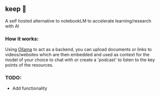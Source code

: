 ## keep 🏰
A self hosted alternative to notebookLM to accelerate learning/research with AI

### How it works:
Using [Ollama](https://ollama.com/) to act as a backend, you can upload documents or links to videos/websites which are then embedded and used as context for the model of your choice to chat with or create a 'podcast' to listen to the key points of the resources.

### TODO:
 - Add functionality
